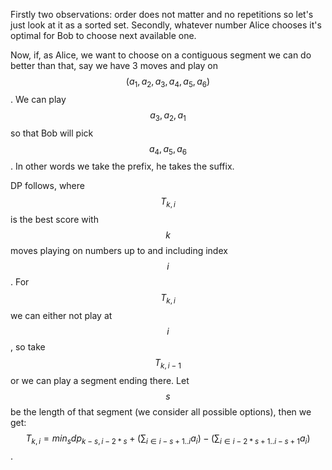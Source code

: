 Firstly two observations: order does not matter and no repetitions so let's just look at it as a sorted set.  Secondly, whatever number Alice chooses it's optimal for Bob to choose next available one.

Now, if, as Alice, we want to choose on a contiguous segment we can do better than that, say we have 3 moves and play on $$(a_1, a_2, a_3, a_4, a_5, a_6)$$.  We can play $$a_3, a_2, a_1$$ so that Bob will pick $$a_4, a_5, a_6$$.  In other words we take the prefix, he takes the suffix.

DP follows, where $$T_{k, i}$$ is the best score with $$k$$ moves playing on numbers up to and including index $$i$$.  For $$T_{k, i}$$ we can either not play at $$i$$, so take $$T_{k,i-1}$$ or we can play a segment ending there.  Let $$s$$ be the length of that segment (we consider all possible options), then we get: $$T_{k,i} = min_s dp_{k-s, i-2*s} + (\sum_{i \in i-s+1..i} a_i)- (\sum_{i \in i-2*s+1..i-s+1} a_i)$$.
